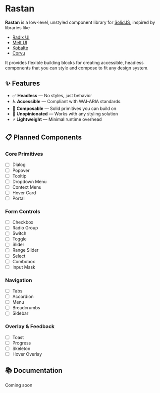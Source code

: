 # Rastan

**Rastan** is a low-level, unstyled component library for [SolidJS](https://www.solidjs.com/), inspired by libraries like 

- [Radix UI](https://github.com/radix-ui/primitives)
- [Melt UI](https://github.com/melt-ui/melt-ui)
- [Kobalte](https://github.com/kobaltedev/kobalte)
- [Corvu](https://github.com/corvudev/corvu/)

It provides flexible building blocks for creating accessible, headless components that you can style and compose to fit any design system.

## ✨ Features

- ✅ **Headless** — No styles, just behavior
- ♿ **Accessible** — Compliant with WAI-ARIA standards
- 🧱 **Composable** — Solid primitives you can build on
- 🔌 **Unopinionated** — Works with any styling solution
- ⚡ **Lightweight** — Minimal runtime overhead

## 📋 Planned Components
### Core Primitives
- [ ] Dialog
- [ ] Popover
- [ ] Tooltip
- [ ] Dropdown Menu
- [ ] Context Menu
- [ ] Hover Card
- [ ] Portal
### Form Controls
- [ ] Checkbox
- [ ] Radio Group
- [ ] Switch
- [ ] Toggle
- [ ] Slider
- [ ] Range Slider
- [ ] Select
- [ ] Combobox
- [ ] Input Mask
 ### Navigation
- [ ] Tabs
- [ ] Accordion
- [ ] Menu
- [ ] Breadcrumbs
- [ ] Sidebar
### Overlay & Feedback
- [ ] Toast
- [ ] Progress
- [ ] Skeleton
- [ ] Hover Overlay

## 📚 Documentation
Coming soon
